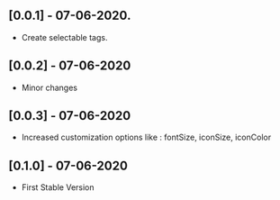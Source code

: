 ## [0.0.1] - 07-06-2020.

* Create selectable tags.

## [0.0.2] - 07-06-2020
* Minor changes


## [0.0.3] - 07-06-2020
* Increased customization options like : fontSize, iconSize, iconColor

## [0.1.0] - 07-06-2020
* First Stable Version